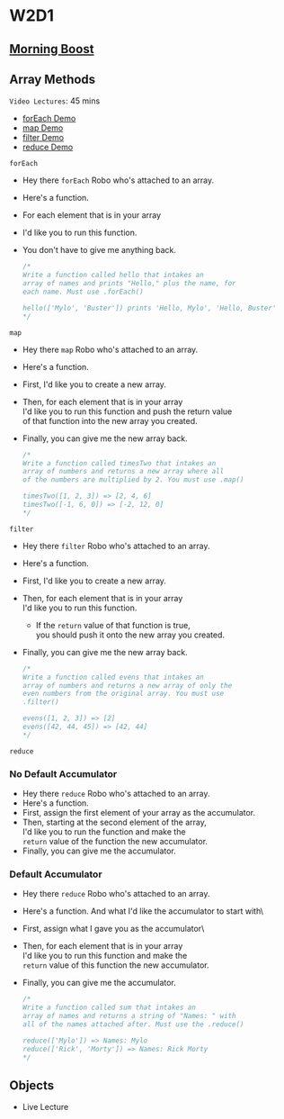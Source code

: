# W2D1

## [Morning Boost]

## Array Methods

`Video Lectures`: 45 mins

- [forEach Demo]
- [map Demo]
- [filter Demo]
- [reduce Demo]

`forEach`

- Hey there `forEach` Robo who's attached to an array.
- Here's a function.
- For each element that is in your array
- I'd like you to run this function.
- You don't have to give me anything back.

  ```js
  /* 
  Write a function called hello that intakes an 
  array of names and prints "Hello," plus the name, for
  each name. Must use .forEach()

  hello(['Mylo', 'Buster']) prints 'Hello, Mylo', 'Hello, Buster'
  */
  ```

`map`

- Hey there `map` Robo who's attached to an array.
- Here's a function.
- First, I'd like you to create a new array.
- Then, for each element that is in your array\
I'd like you to run this function and push the return value\
of that function into the new array you created.
- Finally, you can give me the new array back.

  ```js
  /* 
  Write a function called timesTwo that intakes an
  array of numbers and returns a new array where all 
  of the numbers are multiplied by 2. You must use .map()

  timesTwo([1, 2, 3]) => [2, 4, 6]
  timesTwo([-1, 6, 0]) => [-2, 12, 0]
  */
  ```

`filter`

- Hey there `filter` Robo who's attached to an array.
- Here's a function.
- First, I'd like you to create a new array.
- Then, for each element that is in your array\
I'd like you to run this function.
  - If the `return` value of that function is true,\
  you should push it onto the new array you created.
- Finally, you can give me the new array back.

  ```js
  /* 
  Write a function called evens that intakes an
  array of numbers and returns a new array of only the
  even numbers from the original array. You must use
  .filter()

  evens([1, 2, 3]) => [2]
  evens([42, 44, 45]) => [42, 44]
  */
  ```

`reduce`

### No Default Accumulator

- Hey there `reduce` Robo who's attached to an array.
- Here's a function.
- First, assign the first element of your array as the accumulator.
- Then, starting at the second element of the array,\
I'd like you to run the function and make the\
`return` value of the function the new accumulator.
- Finally, you can give me the accumulator.

### Default Accumulator

- Hey there `reduce` Robo who's attached to an array.
- Here's a function. And what I'd like the accumulator to start with\
- First, assign what I gave you as the accumulator\
- Then, for each element that is in your array\
I'd like you to run this function and make the\
`return` value of this function the new accumulator.
- Finally, you can give me the accumulator.

  ```js
  /* 
  Write a function called sum that intakes an
  array of names and returns a string of "Names: " with
  all of the names attached after. Must use the .reduce()

  reduce(['Mylo']) => Names: Mylo 
  reduce(['Rick', 'Morty']) => Names: Rick Morty 
  */
  ```

## Objects

- Live Lecture

<!-- Links per cohort -->
[Morning Boost]: https://open.appacademy.io/learn/js-py---jun-2021-cohort-1-online/week-2-jun-2021-cohort-1-online/monday-morning-boost
[forEach Demo]: https://open.appacademy.io/learn/js-py---jun-2021-cohort-1-online/week-2-jun-2021-cohort-1-online/for-each-demo
[map Demo]: https://open.appacademy.io/learn/js-py---jun-2021-cohort-1-online/week-2-jun-2021-cohort-1-online/map-demo
[filter Demo]: https://open.appacademy.io/learn/js-py---jun-2021-cohort-1-online/week-2-jun-2021-cohort-1-online/filter-demo
[reduce Demo]: https://open.appacademy.io/learn/js-py---jun-2021-cohort-1-online/week-2-jun-2021-cohort-1-online/reduce-demo

<!-- Constant Links -->

